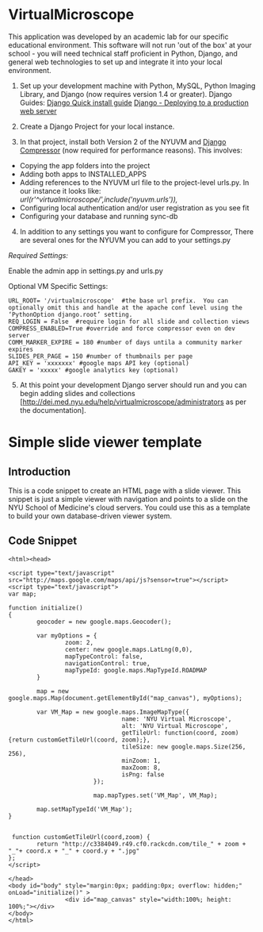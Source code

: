VirtualMicroscope
=================
This application was developed by an academic lab for our specific educational environment. This software will not run 'out of the box' at your school - you will need technical staff proficient in Python, Django, and general web technologies to set up and integrate it into your local environment.

1.  Set up your development machine with Python, MySQL, Python Imaging Library, and Django (now requires version 1.4 or greater). Django Guides:
[Django Quick install guide](https://docs.djangoproject.com/en/1.5/intro/install/)
[Django - Deploying to a production web server](https://docs.djangoproject.com/en/1.5/howto/deployment/)

2. Create a Django Project for your local instance.

3. In that project, install both Version 2 of the NYUVM and [Django Compressor](https://pypi.python.org/pypi/django_compressor) (now required for performance reasons).
This involves:
  * Copying the app folders into the project
  * Adding both apps to INSTALLED_APPS 
  * Adding references to the NYUVM url file to the project-level urls.py. In our instance it looks like:
    *url(r'^virtualmicroscope/',include('nyuvm.urls')),*
  * Configuring local authentication and/or user registration as you see fit
  * Configuring your database and running sync-db

4. In addition to any settings you want to configure for Compressor, There are several ones for the NYUVM you can add to your settings.py

*Required Settings:*

Enable the admin app in settings.py and urls.py

Optional VM Specific Settings:

    URL_ROOT= '/virtualmicroscope'  #the base url prefix.  You can optionally omit this and handle at the apache conf level using the ‘PythonOption django.root’ setting.
    REQ_LOGIN = False  #require login for all slide and collection views
    COMPRESS_ENABLED=True #override and force compressor even on dev server
    COMM_MARKER_EXPIRE = 180 #number of days untila a community marker expires
    SLIDES_PER_PAGE = 150 #number of thumbnails per page
    API_KEY = 'xxxxxxx' #google maps API key (optional)
    GAKEY = 'xxxxx' #google analytics key (optional)

5. At this point your development Django server should run and you can begin adding slides and collections [http://dei.med.nyu.edu/help/virtualmicroscope/administrators as per the documentation].

Simple slide viewer template
============================


Introduction
------------

This is a code snippet to create an HTML page with a slide viewer.  This snippet is just a simple viewer with navigation and points to a slide on the NYU School of Medicine's cloud servers.  You could use this as a template to build your own database-driven viewer system.


Code Snippet
------------

    <html><head> 
    
    <script type="text/javascript" src="http://maps.google.com/maps/api/js?sensor=true"></script> 
    <script type="text/javascript"> 
    var map;
     
    function initialize() 
    {
            geocoder = new google.maps.Geocoder();
    
            var myOptions = {
                    zoom: 2,
                    center: new google.maps.LatLng(0,0),
                    mapTypeControl: false,
                    navigationControl: true,
                    mapTypeId: google.maps.MapTypeId.ROADMAP
            }
    
            map = new google.maps.Map(document.getElementById("map_canvas"), myOptions);
    
            var VM_Map = new google.maps.ImageMapType({
                                    name: 'NYU Virtual Microscope', 
                                    alt: 'NYU Virtual Microscope',
                                    getTileUrl: function(coord, zoom) {return customGetTileUrl(coord, zoom);},
                                    tileSize: new google.maps.Size(256, 256),
                                    minZoom: 1, 
                                    maxZoom: 8, 
                                    isPng: false
                            });
            
                            map.mapTypes.set('VM_Map', VM_Map);
    
            map.setMapTypeId('VM_Map');
    }
    
    
     function customGetTileUrl(coord,zoom) {
            return "http://c3384049.r49.cf0.rackcdn.com/tile_" + zoom + "_"+ coord.x + "_" + coord.y + ".jpg"
    };
    </script> 
    
    </head> 
    <body id="body" style="margin:0px; padding:0px; overflow: hidden;" onLoad="initialize()" > 
                    <div id="map_canvas" style="width:100%; height: 100%;"></div> 
    </body> 
    </html>
